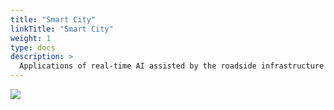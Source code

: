 ```yaml
---
title: "Smart City"
linkTitle: "Smart City"
weight: 1
type: docs
description: >
  Applications of real-time AI assisted by the roadside infrastructure include autonomous driving, adaptive control of traffic lights, smart parking garage, real-time tracking of public vehicles, public safety, smart power grid etc. In this project, we will develop key real-time AI technologies for smart cities, including real-time multi-hop vehicular networks based on BATS codes, real-time scheduling for concurrent deep learning tasks, collaborative AI algorithms for lamppost-vehicle information fusion, and lightweight virtualization and task orchestration for lamppost-assisted autonomous driving.
---
```


![](/images/research/smartcity.png)